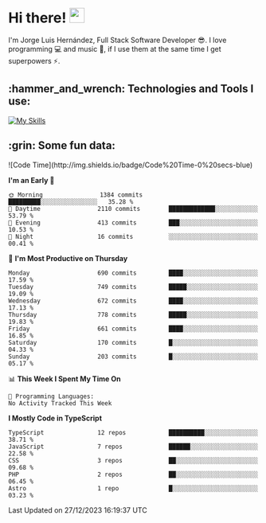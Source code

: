 <h1 align="left">
 <abc>
  <br>Hi there! <img src="https://user-images.githubusercontent.com/42378118/110234147-e3259600-7f4e-11eb-95be-0c4047144dea.gif" width="30"><br>
 </abc>
</h1>

I'm Jorge Luis Hernández, Full Stack Software Developer :sunglasses:. I love programming :computer: and music :musical_score:, if I use them at the same time I get superpowers :zap:. 


<h2 align="left">:hammer_and_wrench: Technologies and Tools I use:</h2>

[![My Skills](https://skillicons.dev/icons?i=js,ts,html,css,py,vue,react,next,nest,postgres,mysql)](https://skillicons.dev)

<h2 align="left">:grin: Some fun data:</h2>
<!--START_SECTION:waka-->
![Code Time](http://img.shields.io/badge/Code%20Time-0%20secs-blue)

**I'm an Early 🐤** 

```text
🌞 Morning                1384 commits        █████████░░░░░░░░░░░░░░░░   35.28 % 
🌆 Daytime                2110 commits        █████████████░░░░░░░░░░░░   53.79 % 
🌃 Evening                413 commits         ███░░░░░░░░░░░░░░░░░░░░░░   10.53 % 
🌙 Night                  16 commits          ░░░░░░░░░░░░░░░░░░░░░░░░░   00.41 % 
```
📅 **I'm Most Productive on Thursday** 

```text
Monday                   690 commits         ████░░░░░░░░░░░░░░░░░░░░░   17.59 % 
Tuesday                  749 commits         █████░░░░░░░░░░░░░░░░░░░░   19.09 % 
Wednesday                672 commits         ████░░░░░░░░░░░░░░░░░░░░░   17.13 % 
Thursday                 778 commits         █████░░░░░░░░░░░░░░░░░░░░   19.83 % 
Friday                   661 commits         ████░░░░░░░░░░░░░░░░░░░░░   16.85 % 
Saturday                 170 commits         █░░░░░░░░░░░░░░░░░░░░░░░░   04.33 % 
Sunday                   203 commits         █░░░░░░░░░░░░░░░░░░░░░░░░   05.17 % 
```


📊 **This Week I Spent My Time On** 

```text
💬 Programming Languages: 
No Activity Tracked This Week
```

**I Mostly Code in TypeScript** 

```text
TypeScript               12 repos            ██████████░░░░░░░░░░░░░░░   38.71 % 
JavaScript               7 repos             ██████░░░░░░░░░░░░░░░░░░░   22.58 % 
CSS                      3 repos             ██░░░░░░░░░░░░░░░░░░░░░░░   09.68 % 
PHP                      2 repos             ██░░░░░░░░░░░░░░░░░░░░░░░   06.45 % 
Astro                    1 repo              █░░░░░░░░░░░░░░░░░░░░░░░░   03.23 % 
```




 Last Updated on 27/12/2023 16:19:37 UTC
<!--END_SECTION:waka-->
